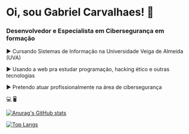 # Oi, sou Gabriel Carvalhaes! 📱
### Desenvolvedor e Especialista em Cibersegurança em formação
▶️ Cursando Sistemas de Informação na Universidade Veiga de Almeida (UVA)


▶️ Usando a web pra estudar programação, hacking ético e outras tecnologias 


▶️ Pretendo atuar profissionalmente na área de cibersegurança 


💻         🖥️
   
   
      




[![Anurag's GitHub stats](https://github-readme-stats.vercel.app/api?username=gabcarvalhaes&theme=radical)](https://github.com/anuraghazra/github-readme-stats)



[![Top Langs](https://github-readme-stats.vercel.app/api/top-langs/?username=gabcarvalhaes&theme=radical&layout=compact)](https://github.com/anuraghazra/github-readme-stats)
